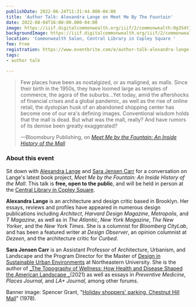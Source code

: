 ```yaml
---
publishDate: 2022-06-24T11:31:44.000-04:00
title: 'Author Talk: Alexandra Lange on Meet Me By The Fountain'
date: 2022-08-04T16:00:00.000-04:00
image: https://iiif.digitalcommonwealth.org/iiif/2/commonwealth:0g354t14z/full/,1200/0/default.jpg
backgroundImage: https://iiif.digitalcommonwealth.org/iiif/2/commonwealth:0g354t14z/full/,1200/0/default.jpg
location: 'Commonwealth Salon, Central Library in Copley Square '
fee: Free
registration: https://www.eventbrite.com/e/author-talk-alexandra-lange-on-meet-me-by-the-fountain-tickets-373389186107
tags:
- author talk

---
```

> Few places have been as nostalgized, or as maligned, as malls. Since their birth in the 1950s, they have loomed large as temples of commerce, the agora of the suburbs...Yet today, amid the aftershocks of financial crises and a global pandemic, as well as the rise of online retail, the dystopian husk of an abandoned shopping center has become one of our era's defining images. Conventional wisdom holds that the mall is dead. But what was the mall, really? And have rumors of its demise been greatly exaggerated?
>
> —Bloomsbury Publishing, on [_Meet Me by the Fountain: An Inside History of the Mall_](https://www.bloomsbury.com/us/meet-me-by-the-fountain-9781635576023/)

### About this event

Sit down with [Alexandra Lange](https://www.alexandralange.net/) and [Sara Jensen Carr](https://camd.northeastern.edu/faculty/sara-jensen-carr/) for a conversation on Lange's latest book project, _Meet Me by the Fountain: An Inside History of the Mall_. This talk is **free, open to the public**, and will be held in person at the [Central Library in Copley Square](https://www.bpl.org/locations/3/).

**Alexandra Lange** is an architecture and design critic based in Brooklyn. Her essays, reviews and profiles have appeared in numerous design publications including _Architect_, _Harvard Design Magazine_, _Metropolis_, and _T Magazine_, as well as in _The Atlantic_, _New York Magazine_, _The New Yorker_, and the _New York Times_. She is a columnist for _Bloomberg CityLab_, and has been a featured writer at _Design Observer_, an opinion columnist at _Dezeen_, and the architecture critic for _Curbed_.

**Sara Jensen Carr** is an Assistant Professor of Architecture, Urbanism, and Landscape and the Program Director for the Master of [Design in Sustainable Urban Environments](https://camd.northeastern.edu/program/design-for-sustainable-urban-environments-mdes-suen/) at Northeastern University. She is the author of [_The Topography of Wellness: How Health and Disease Shaped the American Landscape _](https://www.upress.virginia.edu/title/5781#:\~:text=In%20The%20Topography%20of%20Wellness,the%20epidemiology%20of%20the%20environment.)(2021) as well as essays in _Preventive Medicine, Places Journal,_ and _LA+ Journal,_ among other forums.

Banner image: Spencer Grant, "[Holiday shoppers' parking, Chestnut Hill Mall](https://www.digitalcommonwealth.org/search/commonwealth:0g354t13p)" (1978).
